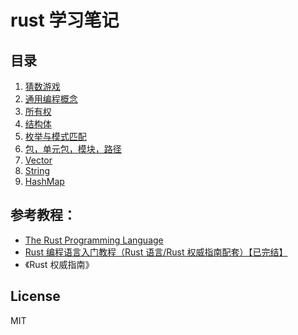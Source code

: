 # rust 学习笔记

## 目录

1. [猜数游戏](./1.guess_number/src/main.rs)
2. [通用编程概念](./2.common_programming_concepts/src/main.rs)
3. [所有权](./3.ownership/src/main.rs)
4. [结构体](./4.struct/src/main.rs)
5. [枚举与模式匹配](./5.enmus_pattern_matching/)
6. [包，单元包，模块，路径](./6.packages_crates_modules_paths/src/main.rs)
7. [Vector](./7.vector/src/main.rs)
8. [String](./8.string/src/main.rs)
9. [HashMap](./9.hashmap/src/main.rs)

## 参考教程：

- [The Rust Programming Language](https://doc.rust-lang.org/book/)
- [Rust 编程语言入门教程（Rust 语言/Rust 权威指南配套）【已完结】](https://www.bilibili.com/video/BV1hp4y1k7SV/)
- 《Rust 权威指南》

## License

MIT
